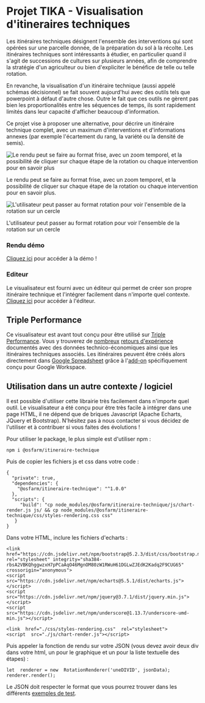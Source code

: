 # Projet TIKA - Visualisation d'itineraires techniques

Les itinéraires techniques désignent l'ensemble des interventions qui sont opérées sur une parcelle donnée, de la préparation du sol à la récolte. Les itinéraires techniques sont intéressants à étudier, en particulier quand il s'agit de successions de cultures sur plusieurs années, afin de comprendre la stratégie d'un agriculteur ou bien d'expliciter le bénéfice de telle ou telle rotation.

En revanche, la visualisation d'un itinéraire technique (aussi appelé schémas décisionnel) se fait souvent aujourd'hui avec des outils tels que powerpoint à défaut d'autre chose. Outre le fait que ces outils ne gèrent pas bien les proportionalités entre les séquences de temps, ils sont rapidement limités dans leur capacité d'afficher beaucoup d'information.

Ce projet vise à proposer une alternative, pour décrire un itinéraire technique complet, avec un maximum d'interventions et d'informations annexes (par exemple l'écartement du rang, la variété ou la densité de semis).

![Le rendu peut se faire au format frise, avec un zoom temporel, et la possibilité de cliquer sur chaque étape de la rotation ou chaque intervention pour en savoir plus](https://www.osfarm.org/itineraire-technique/images/rendu_frise.png)

Le rendu peut se faire au format frise, avec un zoom temporel, et la possibilité de cliquer sur chaque étape de la rotation ou chaque intervention pour en savoir plus.

![L'utilisateur peut passer au format rotation pour voir l'ensemble de la rotation sur un cercle](https://www.osfarm.org/itineraire-technique/images/rendu_rotation.png)

L'utilisateur peut passer au format rotation pour voir l'ensemble de la rotation sur un cercle

### Rendu démo
[Cliquez ici](https://osfarm.github.io/itineraire-technique/visualisateur.html) pour accéder à la démo !

### Editeur
Le visualisateur est fourni avec un éditeur qui permet de créer son propre itinéraire technique et l'intégrer facilement dans n'importe quel contexte. [Cliquez ici](https://www.osfarm.org/itineraire-technique/editor.html) pour accéder à l'éditeur.

## Triple Performance
Ce visualisateur est avant tout conçu pour être utilisé sur [Triple Performance](https://wiki.tripleperformance.fr/). Vous y trouverez de [nombreux](https://wiki.tripleperformance.fr/wiki/Retours_d%27exp%C3%A9rience) [retours d'expérience](https://wiki.tripleperformance.fr/wiki/Ferme_de_Longueil) documentés avec des données technico-économiques ainsi que les itinéraires techniques associés. Les itinéraires peuvent être créés alors directement dans [Google Spreadsheet](https://wiki.tripleperformance.fr/wiki/Aide:Ins%C3%A9rer_des_graphiques_dans_une_page) grâce à l'[add-on](https://workspace.google.com/marketplace/app/triple_performance/427792115089) spécifiquement conçu pour Google Workspace.

## Utilisation dans un autre contexte / logiciel
Il est possible d'utiliser cette librairie très facilement dans n'importe quel outil. Le visualisateur a été conçu pour être très facile à intégrer dans une page HTML, il ne dépend que de briques Javascript (Apache Echarts, JQuery et Bootstrap). N'hésitez pas à nous contacter si vous décidez de l'utiliser et à contribuer si vous faites des évolutions !
 

Pour utiliser le package, le plus simple est d'utiliser npm :

```
npm i @osfarm/itineraire-technique
```
Puis de copier les fichiers js et css dans votre code :
```
{
  "private": true,
  "dependencies": {
    "@osfarm/itineraire-technique": "^1.0.0"
  },
  "scripts": {
     "build": "cp node_modules/@osfarm/itineraire-technique/js/chart-render.js js/ && cp node_modules/@osfarm/itineraire-technique/css/styles-rendering.css css"
   }
}
```
Dans votre HTML, inclure les fichiers d'echarts : 
```
<link  href="https://cdn.jsdelivr.net/npm/bootstrap@5.2.3/dist/css/bootstrap.min.css"  rel="stylesheet" integrity="sha384-rbsA2VBKQhggwzxH7pPCaAqO46MgnOM80zW1RWuH61DGLwZJEdK2Kadq2F9CUG65"  crossorigin="anonymous">
<script  src="https://cdn.jsdelivr.net/npm/echarts@5.5.1/dist/echarts.js"></script>
<script  src="https://cdn.jsdelivr.net/npm/jquery@3.7.1/dist/jquery.min.js"></script>
<script  src="https://cdn.jsdelivr.net/npm/underscore@1.13.7/underscore-umd-min.js"></script>

<link  href="./css/styles-rendering.css"  rel="stylesheet">
<script  src="./js/chart-render.js"></script>
```

Puis appeler la fonction de rendu sur votre JSON (vous devez avoir deux div dans votre html, un pour le graphique et un pour la liste textuelle des étapes) : 
```
let  renderer = new  RotationRenderer('uneDIVID', jsonData);
renderer.render();
```

Le JSON doit respecter le format que vous pourrez trouver dans les différents [exemples de test](https://osfarm.github.io/itineraire-technique/test/test.json).
